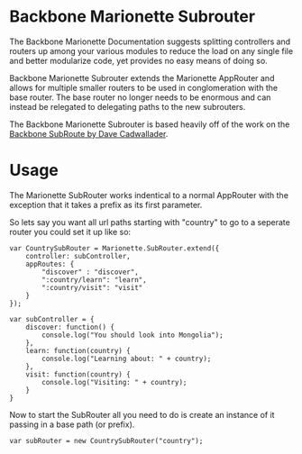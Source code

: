 Backbone Marionette Subrouter
=============================

The Backbone Marionette Documentation suggests splitting controllers and routers up among your various modules to reduce the load on any single file and better modularize code, yet provides no easy means of doing so.

Backbone Marionette Subrouter extends the Marionette AppRouter and allows for multiple smaller routers to be used in conglomeration with the base router. The base router no longer needs to be enormous and can instead be relegated to delegating paths to the new subrouters.

The Backbone Marionette Subrouter is based heavily off of the work on the [Backbone SubRoute by Dave Cadwallader](https://github.com/ModelN/backbone.subroute).

Usage
=====

The Marionette SubRouter works indentical to a normal AppRouter with the exception that it takes a prefix as its first parameter.

So lets say you want all url paths starting with "country" to go to a seperate router you could set it up like so:

    var CountrySubRouter = Marionette.SubRouter.extend({
  	  	controller: subController,
		appRoutes: {
			"discover" : "discover",
			":country/learn": "learn",
			":country/visit": "visit"
		}
	});
  
    var subController = {
  	    discover: function() {
			console.log("You should look into Mongolia");
		},
		learn: function(country) {
			console.log("Learning about: " + country);
		},
		visit: function(country) {
			console.log("Visiting: " + country);
		}
	}
  
Now to start the SubRouter all you need to do is create an instance of it passing in a base path (or prefix).

    var subRouter = new CountrySubRouter("country");
